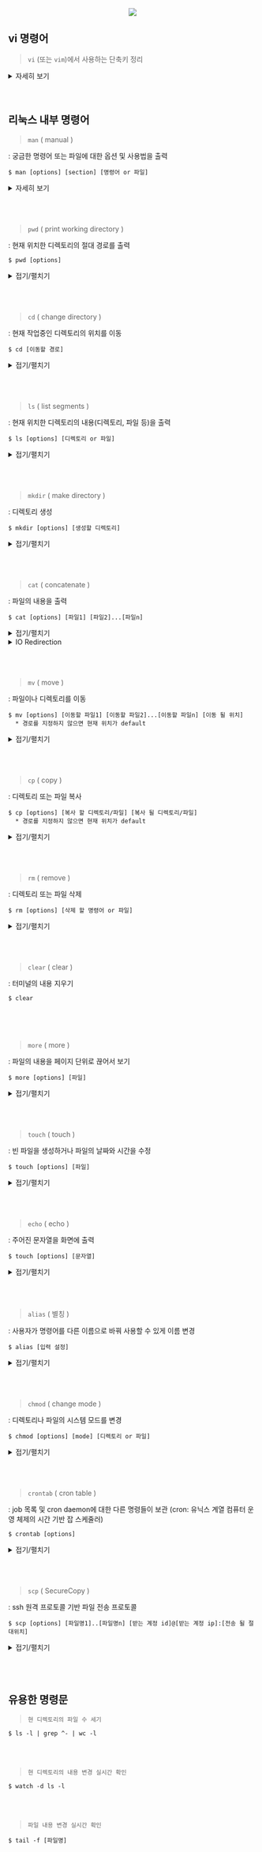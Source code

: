 <div align='center'>
<img src="https://capsule-render.vercel.app/api?type=transparent&color=timeAuto&height=100&section=header&fontSize=50&descAlign=57&descSize=20&descAlignY=83&text=Linux%20Study&desc=Basic%20command"/>

</div>

## vi 명령어
> `vi` (또는 `vim`)에서 사용하는 단축키 정리

<details><summary>자세히 보기</summary>

- 모든 단축키는 `Esc 키`를 누른 `표준모드 진입 상태`에서 진행

1. `이동` 관련 단축키

    - 원하는 줄로 이동 :ㅤㅤ`: 줄 번호`ㅤㅤorㅤㅤ`줄 번호 G`

    - 파일의 맨 첫 줄로 이동 :ㅤㅤ `gg`

    - 파일의 맨 끝 줄로 이동 :ㅤㅤ`G`

    - 현재 줄의 첫 문자로 이동 :ㅤㅤ`^`ㅤㅤorㅤㅤ`Home 키`

    - 현재 줄의 마지막 문자로 이동 :ㅤㅤ`$`ㅤㅤorㅤㅤ`End 키`

<br>

2. `편집` 관련 단축키
   
    - 블록(영역) 지정:ㅤㅤ`v`

    - 멀티 커서 생성 :ㅤㅤ`Ctrl + v`ㅤㅤorㅤㅤ`Ctrl + q`

    - 복사 :ㅤㅤ`y`

    - 단어 잘라내기 :ㅤㅤ`x`

    - 블록 잘라내기 :ㅤㅤ`d`

    - 붙여넣기 :ㅤㅤ`p`

    - 되돌리기 :ㅤㅤ`u`

    - 앞으로가기 :ㅤㅤ`Ctrl + r`

<br>

3. `검색` 관련 단축키
   
    - 줄 수 표시:ㅤㅤ`:set nu`

    - 커서 위/아래로 검색어 찾기:ㅤㅤ`:/검색어`ㅤ/ㅤ`:/검색어` 

    - 다음/이전 검색어 찾기 :ㅤㅤ`n`ㅤ/ㅤ`N`


</details><br><br>








## 리눅스 내부 명령어
> `man`      ( manual )
<p>: 궁금한 명령어 또는 파일에 대한 옵션 및 사용법을 출력</p>

``` Linux
$ man [options] [section] [명령어 or 파일]
```
<details><summary>자세히 보기</summary>

``` Linux
* 사용법
  [Spacebar]: 한 페이지 밑으로 내려감
  [b]: 전 페이지로 올라감
  [화살표 위/아래]: 한 줄 단위로 이동
  [Enter]: 한 줄 밑으로 내림
  [k]: 한 줄 위로 올라감
  [h]: 도움말
  [/]+키워드: 키워드 검색 
  [q]: 나가기


* 주요 옵션
  -k : apropos(완전히 일치하지는 않아도 대략적으로 비슷한 단어)에 해당하는 메뉴얼 페이지 출력
  -f : 해당 키워드와 정확히 일치하는 메뉴얼 페이지 출력
  -w : 'man 키워드 실행 시 출력되는 메뉴얼 페이지'의 파일 경로를 출력
  -s : 특정 section을 지정할 때 사용, 보통 -s 입력안하고 '$ man 숫자 명령어'처럼 사용
```
</details>
<br><br><br>




>  `pwd` ( print working directory )
<p>: 현재 위치한 디렉토리의 절대 경로를 출력</p>

``` Linux
$ pwd [options]
```

<details><summary>접기/펼치기</summary>
  
``` Linux
* 사용 예시
  $ pwd
  >> /root/test

* 주요 옵션
  -L : 심볼릭 링크가 포함된 논리 경로 출력  (default)
  -P : 심볼릭 링크 없이 실제 물리 경로만 출력
```

</details><br><br><br>



> `cd`  ( change directory )
<p>: 현재 작업중인 디렉토리의 위치를 이동</p>

``` Linux
$ cd [이동할 경로]
```

<details><summary>접기/펼치기</summary>
  
``` Linux
* 사용법
  $ cd ..: 상위 디렉토리로 이동
  $ cd .: 현재 위치로 이동 (= 새로고침)
  $ cd -: 이전에 위치한 디렉토리로 이동 (= 뒤로가기)
  $ cd /: root 디렉토리로 이동
  $ cd ~: 홈 디렉토리로 이동
  $ cd .디렉토리: 숨겨진 디렉토리로 이동
```

</details><br><br><br>



> `ls`  ( list segments )
<p>: 현재 위치한 디렉토리의 내용(디렉토리, 파일 등)을 출력</p>

``` Linux
$ ls [options] [디렉토리 or 파일]
```

<details><summary>접기/펼치기</summary>

``` Linux
* 사용 예시
  $ ls
  >> test_script.sh

* 주요 옵션
  -l : 각 파일의 자세한 내용(모드, 링크 수, 소유자, 그룹, 크기(바이트), 최종 수정 시간) 출력   (ll 명령어와 동일)
      ex) $ ls -l    (또는 ll)
       >> -rwxr-xr-x 1 root root 32  1월 17 09:44 test_script.sh
  -a : 디렉토리의 숨겨진 항목까지 모두 출력
      ex) $ ls -a
       >> .  ..  .hidden_dir  .hidden_file.txt  test_script.sh
  -R : 하위 디렉토리의 파일까지 모두 출력
  -s : 각 항목의 크기를 kb 단위를 포함하여 출력
  -t : 최종 수정 시간을 기준으로 출력 (new >> old)
  -r : 역알파벳순으로 출력 
```

</details><br><br><br>



> `mkdir`  ( make directory )
<p>: 디렉토리 생성</p>

``` Linux
$ mkdir [options] [생성할 디렉토리]
```

<details><summary>접기/펼치기</summary>

``` Linux
* 주요 옵션
  -p : 상위 경로(디렉토리)도 함께 생성
      ex) $ mkdir -p test1/test2
  -v : 디렉토리를 생성하고 생성된 디렉토리에 대한 메시지 출력
      ex) $ mkdir -v test2
       >> mkdir: created directory `test2'
  -m : 디렉토리 생성 + 권한 설정 (default: 755)
```

</details><br><br><br>


> `cat`  ( concatenate )
<p>: 파일의 내용을 출력</p>

``` Linux
$ cat [options] [파일1] [파일2]...[파일n]
```

<details><summary>접기/펼치기</summary>

``` Linux
* 주요 옵션
  -n : 줄 번호를 화면 왼쪽에 나타냄(비어있는 행도 포함 / -b는 비어있는 행 제외)
  -s : 두 줄 이상의 연속되는 빈 행을 1줄로 출력
  -A : -vET 옵션과 같은 효과
       -v : tab과 행 바꿈 문자(\r , ^M)를 제외한 제어 문자를 ^형태로 출력
       -E : 행마다 끝에 $ 출력
       -T : tab 문자를 출력
```
</details>

<details><summary>IO Redirection</summary>
    
![redirection](https://github.com/Kim-SeongSu/Self-study_and_Review/assets/104110605/8a44696d-84e2-4e00-b68c-43b33b81b29b)

``` Linux
* 리다이렉션 사용 예시

1. 파일 생성 및 덮어쓰기
  $ cat > test1.txt
    여기에 내용을 입력
    없는 파일이면 생성, 있는 파일이면 덮어쓰기
    다 입력하면 ctr + d로 종료
  $ cat > test1.txt
    >> 여기에 내용을 입력
       없는 파일이면 생성, 있는 파일이면 덮어쓰기
       다 입력하면 ctr + d로 종료


2. 파일 이어쓰기
  $ cat >> test1.txt
    한 줄 더 추가
  $ cat > test1.txt
    >> 여기에 내용을 입력
       없는 파일이면 생성, 있는 파일이면 덮어쓰기
       다 입력하면 ctr + d(EOF 키)로 종료
       한 줄 더 추가


3. 기존의 파일 여러개를 하나로 합쳐 새로운 파일 / 다른 파일 이어쓰기
  $ cat [파일1] [파일2] > [새로운 파일]
    : 새로운 파일에 두 파일 합치기      (3 = 1 2)
  $ cat [파일1] 더 추가하고싶은 내용 [파일2] > [파일3]
    : 파일3 파일1 더 추가하고싶은 내용 파일2 
  $ cat [파일1] [파일2] >> [파일3]
    : 파일3에 파일1과 파일2를 이어붙이기 (3 1 2 순)

```
<br>
+ 응용 하기
<br><br>

<p align="center" width="100%">
    <img width="40%" height="250" src="https://img1.daumcdn.net/thumb/R1280x0/?scode=mtistory2&fname=https%3A%2F%2Fblog.kakaocdn.net%2Fdn%2FMvS0h%2FbtqUeVRgYk4%2Fx0ayD6315BcJ3flKLkGSFk%2Fimg.png">
</p>

| File | File Descriptor |
|:--:|:--:|
| **STDIN** (standard input) | **0** |
| **STDOUT** (standard output) | **1** |
| **STDERR** (standard error) | **2** |

``` Linux
# 현 디렉토리의 파일명을 리다이렉션을 사용해 저장 
  $ ll -al > dirctory_file_list.txt

# >는 사실 1> (1은 STDOUT; 즉, ll -al 명령어를 통해 터미널에 출력되는 내용)
  $ ll -al 1> dirctory_file_list.txt

# 이러한 이유로 error를 입력할 때는 2(STDERR)를 입력하면 된다.
  $ cat not_exist_file.txt 2> dirctory_file_list.txt
```
[참고 자료](https://www.opentutorials.org/course/2598/14199)



</details><br><br><br>


> `mv`  ( move )
<p>: 파일이나 디렉토리를 이동</p>

``` Linux
$ mv [options] [이동할 파일1] [이동할 파일2]...[이동할 파일n] [이동 될 위치]
  * 경로를 지정하지 않으면 현재 위치가 default
```

<details><summary>접기/펼치기</summary>

``` Linux
* 사용법
  $ mv [원래파일위치/이름] [파일위치/변경할이름] : 파일 또는 디렉토리명 변경

* 주요 옵션
  -r : 하위 디렉토리까지 전부 이동
  -n : 이동 될 위치에 같은 이름을 갖는 파일이 있을 경우, 덮어쓰기를 하지 않는다
  -b : 이동 될 위치에 같은 이름을 갖는 파일이 있을 경우, 백업 파일 생성
      ex) $ mv test1.txt /user/study/test2.txt
          $ ls
            >> ~test2.txt(원래 파일)  test2.txt(새로 이동한 파일)
  -f : 이동 될 위치에 같은 이름을 갖는 파일이 있을 경우, 강제로 덮어쓰기
  -i : 이동 될 위치에 같은 이름을 갖는 파일이 있을 경우, 덮어쓰기 여부 물어봄
```

</details><br><br><br>



> `cp`  ( copy )
<p>: 디렉토리 또는 파일 복사 </p>

``` Linux
$ cp [options] [복사 할 디렉토리/파일] [복사 될 디렉토리/파일]
  * 경로를 지정하지 않으면 현재 위치가 default
```

<details><summary>접기/펼치기</summary>

``` Linux
* 사용법
  $ cp [복사대상 1] [복사대상 2] ... [복사대상 n] [복사될 경로] : 해당 경로로 여러개 한번에 복사

* 주요 옵션
  -r : 하위 디렉토리까지 전부 복사
  -b : 복사 될 위치에 같은 이름을 갖는 파일이 있을 경우, 백업파일 생성
  -f : 복사 될 위치에 같은 이름을 갖는 파일이 있을 경우, 강제로 덮어쓰기
  -i : 복사 될 위치에 같은 이름을 갖는 파일이 있을 경우, 덮어쓰기 여부 물어봄
  -a : 원본 파일의 속성, 링크 정보까지 복사
  -p : 원본 파일의 모든 정보를 복사
```

</details><br><br><br>


> `rm`  ( remove )
<p>: 디렉토리 또는 파일 삭제 </p>

``` Linux
$ rm [options] [삭제 할 명령어 or 파일]
```

<details><summary>접기/펼치기</summary>

``` Linux
  
* 사용법
  $ rm [삭제 대상1] ... [삭제 대상 n] : n개 삭제
  $ rm *.txt : .txt로 끝나는 모든 파일 삭제
  $ rm -rf * : 현재 위치의 모든 파일 삭제

* 주요 옵션
  -f : 강제 삭제
  -r : 디렉토리 내부의 모든 파일도 삭제
  -d : 비어있는 디렉토리만 삭제
  -i : 삭제할 때 마다 삭제 여부 물어보기
  -v : 삭제되는 대상의 정보 출력


* rmdir 은 '비어있는' 디렉토리를 삭제하는 명령어로,
    rmdir -p /a/b/c 는 rmdir /a/b/c /a/b /a 와 같다.

```

</details><br><br><br>


> `clear`  ( clear )
<p>: 터미널의 내용 지우기 </p>

``` Linux
$ clear
```
<br><br><br>


> `more`  ( more )
<p>: 파일의 내용을 페이지 단위로 끊어서 보기</p>

``` Linux
$ more [options] [파일]
```

<details><summary>접기/펼치기</summary>

``` Linux
  
* 사용법
  [Spacebar] or [f]: 다음 페이지로 이동
  [b]: 이전 페이지로 이동
  [=]: 현재 줄 번호 표시
  [v]: vi 에디터로 실행
  [숫자 + z]: 숫자줄 만큼 다음으로 이동
  [q]: 나가기

  [/ + 키워드]: 키워드에 해당하는 문자열 찾기
  [n]: 다음으로 발견된 문자열 찾기
  [']: 이전에 발견된 문자열 찾기

* 주요 옵션
  -p : 페이지를 이동할 때, 화면을 이어서 출력하지 않고 새로고침으로 출력
  -숫자 : 입력한 숫자만큼 출력 줄 수 제한
  -s : 여러 줄의 공백 한 줄로 표시
```

</details><br><br><br>


> `touch`  ( touch )
<p>: 빈 파일을 생성하거나 파일의 날짜와 시간을 수정</p>

``` Linux
$ touch [options] [파일]
```

<details><summary>접기/펼치기</summary>

``` Linux
  
* 사용법
  $ touch [생성 or 수정 파일1] ... [생성 or 수정 파일n] : n개 파일 생성 or 수정
  $ touch * : 현 위치의 모든 파일 수정
  $ touch *.txt : txt로 끝나는 모든 파일 수정

* 주요 옵션
  -m : 파일의 수정 시간과 변경 시간을 현재 시간으로 수정
  -t : 파일의 수정시간과 접근 시간을 지정한 시간으로, 변경 시간을 현재 시간으로 수정

```

</details><br><br><br>



> `echo`  ( echo )
<p>: 주어진 문자열을 화면에 출력</p>

``` Linux
$ touch [options] [문자열]
```

<details><summary>접기/펼치기</summary>

``` Linux
* 사용 예시
  $ echo apple is red.
  >> apple is red.

  $ echo "apple is (red or green)."ㅤㅤㅤㅤ* 특수문자 또는 매우 긴 문자열의 경우 큰따옴표(" ") 사용
  >> apple is (red or green).


* 사용법
  $ echo "내용" > [파일명] : 입력 내용을 해당 파일 생성 또는 덮어쓰기
  $ echo "내용" >> [파일명] : 입력 내용을 해당 파일 생성 또는 이어쓰기

```

</details><br><br><br>



> `alias`  ( 별칭 )
<p>: 사용자가 명령어를 다른 이름으로 바꿔 사용할 수 있게 이름 변경</p>

``` Linux
$ alias [입력 설정]
```

<details><summary>접기/펼치기</summary>

``` Linux
  
* 사용법
  $ alias : 명령어 별칭 확인
  $ alias [지정할 명령어 별칭]='명령어' : 명령어 별칭 등록
  $ unalias [지정했던 명령어 별칭]: 명령어 별칭 해제

```
<br>

* alias 별칭 영구 등록하는 방법 <br>
ㅤ`ls -al` 로 `./bashrc 파일`을 찾아 아래 내용 추가 후 `source ~/.bashrc`명령어로 동기화 해주기

``` Linux
# .bashrc 
alias la='ls -al' 
# Source global definitions 
if [ -f /etc/bashrc ]; then
. /etc/bashrc 
fi 

# Uncomment the following line if you don't like systemctl's auto-paging feature: 
# export SYSTEMD_PAGER= 
# User specific aliases and functions ~
```

</details><br><br><br>



> `chmod`  ( change mode )
<p>: 디렉토리나 파일의 시스템 모드를 변경</p>

``` Linux
$ chmod [options] [mode] [디렉토리 or 파일]
```
<details><summary>접기/펼치기</summary>

``` Linux
  
* 사용법
  $ chmod [숫자 표기법] [디렉토리 또는 파일] :
     ex) chmod 755 test_01.txt
  $ chmod [문자 표기법] [디렉토리 또는 파일] :
     ex) chmod g+wr test_02.txt

```

<details><summary>chmod 숫자 표기법 설명</summary>
<div align='center'>
    
![image](https://github.com/Kim-SeongSu/Self-study_and_Review/assets/104110605/5ce5fa06-de87-47e2-bccb-faeaa66dc57e)</div>

```linux
$ chmod 754 test_01.txt

파일 소유 사용자 권한: 7 = 4 + 2 + 1
파일 소유 그룹 권한 : 5 = 4 + 1
그 외 사용자 권한 : 4 = 4
```
</details>

<details><summary>chmod 문자 표기법 설명</summary>
    <div align='center'>
        
![image](https://github.com/Kim-SeongSu/Self-study_and_Review/assets/104110605/82e521ae-2c26-482d-bc57-06c6ecd0129f)</div>

```linux
$ chmod u+rwx test_01.txt
  : 파일 소유 사용자에게 읽기,쓰기,실행 권한 부여

$ chmod g-w test_01.txt
  : 파일 소유 그룹에게 쓰기 권한 박탈

$ chmod a+r test_01.txt
  : 모든 사용자에게 읽기 권한 부여

$ chmod -R a-r,a+x test_01.txt
  : 현 디렉토리의 모든 파일의 모든 사용자에게 읽기 권한 박탈 및 실행 권한 부여
```


</details>

<details><summary>파일 상세 정보 설명</summary>
<div align='center'>
    
![image](https://github.com/Kim-SeongSu/Self-study_and_Review/assets/104110605/66566c7d-1b00-488b-aa77-95ddd123e086)</div>

- `파일 권한`

    - `-` (일반 파일) : 각종 텍스트 파일, 실행 파일, 이미지 파일 등
    - `d` (디렉토리) : 폴더 같은 개념 (리눅스에서는 폴더도 파일로 취급)
    - `l` (링크 파일) : 소프트 링크(심볼릭 링크, '바로가기'같은 역할)
    - `b` (블록형 장치파일) : ex) /dev/sda (디스크 파일)       (sda1,sda2,sdb,sdc,...등의 디스크 파티션도 마찬가지) 
    - `c` (문자형 파일) : ex) /dev/console (입출력 콘솔 파일)
    - `p` (파이프 파일) : ex) /run/systemd/initctl/fifo (파이프 파일)
<br>ㅤㅤㅤㅤㅤㅤㅤㅤ* 파이프: '파일1'의 결과를 '파일2'로 바로 적용시키는 것    ('ls | grep c'에서의 |가 파이프)
    - `s` (소켓 파일) : ex) /dev/log (소켓 파일)
<br>ㅤㅤ* 하드디스크,USB 같은 장치도 파일로 취급함!    (장치 파일은 /dev 디렉토리에 들어있음)


</details><br>

</details><br><br><br>



> `crontab`  ( cron table )
<p>: job 목록 및 cron daemon에 대한 다른 명령들이 보관 (cron: 유닉스 계열 컴퓨터 운영 체제의 시간 기반 잡 스케줄러)</p>

``` Linux
$ crontab [options]
```

<details><summary>접기/펼치기</summary>

``` Linux
* 사용 예시
# 현재 시간을 알려주는 명령어 date를 1분에 한번씩 date.log에 입력하고자 할 때,
$ crontab -e 명령어로 설정파일에 들어간다.

<crontab 설정 파일>
     # ┌───────────── min (0 - 59)
     # │ ┌────────────── hour (0 - 23)
     # │ │ ┌─────────────── day of month (1 - 31)
     # │ │ │ ┌──────────────── month (1 - 12)
     # │ │ │ │ ┌───────────────── day of week (0 - 6) (0 to 6 are Sunday to Saturday, or use names; 7 is Sunday, the same as 0)
     # │ │ │ │ │
     # │ │ │ │ │
     # * * * * *  command to execute

* * * * * date >> /root/test/date.log 2>&1          # date 명령어를 실행했을 때, 정상적인 경우는 /root/test/date.log 파일에 붙여쓰기를
                                                      오류가 발생한 경우는 표준출력으로 오류 내용을 출력


# 저장하고 나온 뒤
$ service crond start 명령어로 실행
$ tail -f /root/test/date.log로 확인




* 주요 옵션
  -e : crontab 설정할 수 있는 에디터 화면 출력
  -l : 현재 크론탭 작업 목록 확인
  -r : 현재 설정된 크론탭 작업 모두 제거
```

* cron tab 작업 예시

<div align='center'>
  
| 예제 | 설명 |
|:--:|:--:|
|* * * * * /home/test.sh| 매분 마다 /home/test.sh 실행|
|30 1 * * 0 /home/test.sh| 매주 일요일 1시 30분 마다 /home/test.sh 실행|
|0 0,12 * * * /home/test.sh| 매일 자정, 정오 마다 /home/test.sh 실행|
|* */1 * * * /home/test.sh| 1시간 마다 /home/test.sh 실행|
|0-30 0 * * * /home/test.sh| 매일 자정 0~30분 동안 /home/test.sh 실행|

</div>

</details><br><br><br>

> `scp`  ( SecureCopy )
<p>: ssh 원격 프로토콜 기반 파일 전송 프로토콜</p>

``` Linux
$ scp [options] [파일명1]..[파일명n] [받는 계정 id]@[받는 계정 ip]:[전송 될 절대위치]
```

<details><summary>접기/펼치기</summary>

``` Linux
* 주요 옵션
  -r : 디렉토리 내 모든 파일/디렉토리 복사
  -P : 포트 번호 지정 복사
  -c : 압축 복사
  -v : 전송 과정 출력 복사
  -a : 아카이브 모드 복사
```


</details><br><br><br>















## 유용한 명령문
> `현 디렉토리의 파일 수 세기`

``` Linux
$ ls -l | grep ^- | wc -l
```
<br><br>

> `현 디렉토리의 내용 변경 실시간 확인`

``` Linux
$ watch -d ls -l
```
<br><br>

> `파일 내용 변경 실시간 확인`

``` Linux
$ tail -f [파일명]
```
<br><br>




















<!--
> ``  (  )
<p>: </p>

``` Linux
$ man [options] [section] [명령어 or 파일]
```

<details><summary>접기/펼치기</summary>

``` Linux
* 사용 예시
  $ 
  >> 
  
* 사용법
  $ :

* 주요 옵션
  -k : 
      ex) $ ls -al
       >> .  ..  .hidden_dir  .hidden_file.txt  test_script.sh
```

</details><br><br><br>
-->
